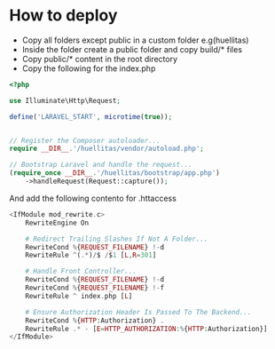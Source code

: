# How to deploy

* Copy all folders except public in a custom folder e.g(huellitas)
* Inside the folder create a public folder and copy build/* files
* Copy public/* content in the root directory
* Copy the following for the index.php

```php
<?php

use Illuminate\Http\Request;

define('LARAVEL_START', microtime(true));


// Register the Composer autoloader...
require __DIR__.'/huellitas/vendor/autoload.php';

// Bootstrap Laravel and handle the request...
(require_once __DIR__.'/huellitas/bootstrap/app.php')
    ->handleRequest(Request::capture());

```

And add the following contento for .httaccess

```php
<IfModule mod_rewrite.c>
    RewriteEngine On

    # Redirect Trailing Slashes If Not A Folder...
    RewriteCond %{REQUEST_FILENAME} !-d
    RewriteRule ^(.*)/$ /$1 [L,R=301]

    # Handle Front Controller...
    RewriteCond %{REQUEST_FILENAME} !-d
    RewriteCond %{REQUEST_FILENAME} !-f
    RewriteRule ^ index.php [L]

    # Ensure Authorization Header Is Passed To The Backend...
    RewriteCond %{HTTP:Authorization} .
    RewriteRule .* - [E=HTTP_AUTHORIZATION:%{HTTP:Authorization}]
</IfModule>
```

